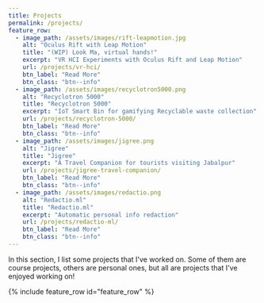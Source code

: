 ```yaml
---
title: Projects
permalink: /projects/
feature_row:
  - image_path: /assets/images/rift-leapmotion.jpg
    alt: "Oculus Rift with Leap Motion"
    title: "(WIP) Look Ma, virtual hands!"
    excerpt: "VR HCI Experiments with Oculus Rift and Leap Motion"
    url: /projects/vr-hci/
    btn_label: "Read More"
    btn_class: "btn--info"
  - image_path: /assets/images/recyclotron5000.png
    alt: "Recyclotron 5000"
    title: "Recyclotron 5000"
    excerpt: "IoT Smart Bin for gamifying Recyclable waste collection"
    url: /projects/recyclotron-5000/
    btn_label: "Read More"
    btn_class: "btn--info"
  - image_path: /assets/images/jigree.png
    alt: "Jigree"
    title: "Jigree"
    excerpt: "A Travel Companion for tourists visiting Jabalpur"
    url: /projects/jigree-travel-companion/
    btn_label: "Read More"
    btn_class: "btn--info"
  - image_path: /assets/images/redactio.png
    alt: "Redactio.ml"
    title: "Redactio.ml"
    excerpt: "Automatic personal info redaction"
    url: /projects/redactio-ml/
    btn_label: "Read More"
    btn_class: "btn--info"
---
```

  

In this section, I list some projects that I've worked on. Some of them are course projects, others are personal ones, but all are projects that I've enjoyed working on!

{% include feature_row id="feature_row" %}
